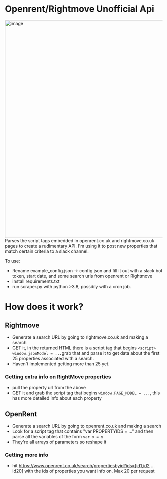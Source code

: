 # Openrent/Rightmove Unofficial Api
<img width="697" alt="image" src="https://user-images.githubusercontent.com/2063944/172571819-f942bd88-68b4-4752-b74e-0bcdfeb005b6.png">
Parses the script tags embedded in openrent.co.uk and rightmove.co.uk pages to create a rudimentary API. I'm using it to post new properties that match certain criteria to a slack channel.

To use: 

- Rename example_config.json -> config.json and fill it out with a slack bot token, start date, and some search urls from openrent or Rightmove
- install requirements.txt
- run scraper.py with python >3.8, possibly with a cron job.

# How does it work?

## Rightmove 
- Generate a search URL by going to rightmove.co.uk and making a search
- GET it, in the returned HTML there is a script tag that begins `<script> window.jsonModel = ...`grab that and parse it to get data about the first 25 properties associated with a search.
- Haven't implemented getting more than 25 yet.

### Getting extra info on RightMove properties
- pull the property url from the above
- GET it and grab the script tag that begins `window.PAGE_MODEL = ...`, this has more detailed info about each property


## OpenRent
- Generate a search URL by going to openrent.co.uk and making a search
- Look for a script tag that contains "var PROPERTYIDS = ..." and then parse all the variables of the form `var x = y`
- They're all arrays of parameters so reshape it


### Getting more info
- hit https://www.openrent.co.uk/search/propertiesbyid?ids=[id1,id2 ... id20] with the ids of properties you want info on. Max 20 per request
